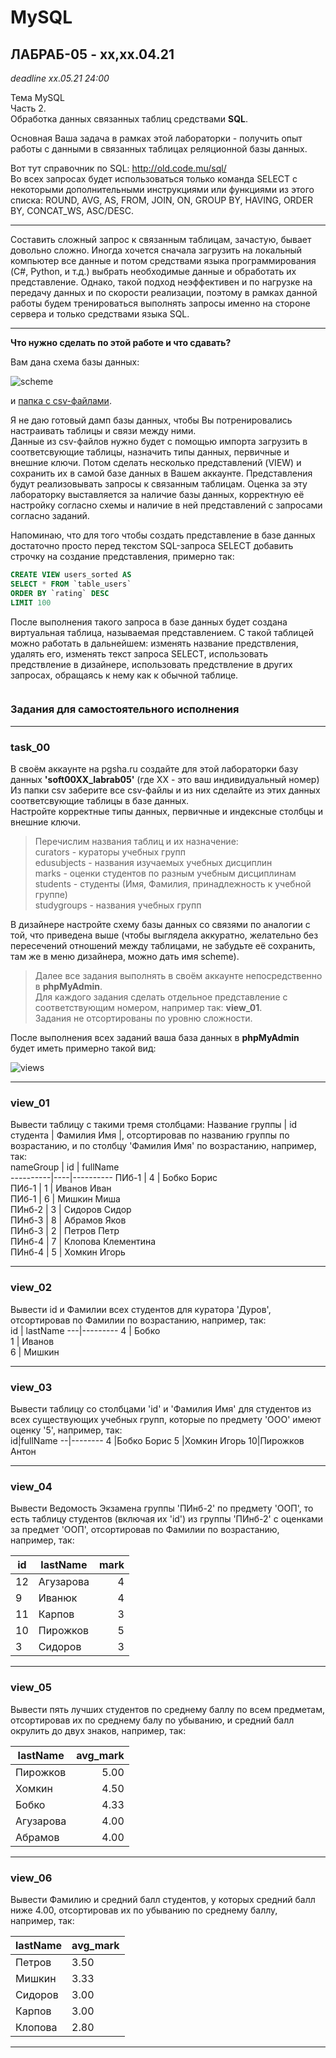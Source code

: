 # MySQL

## ЛАБРАБ-05 - xx,xx.04.21  

_deadline xx.05.21 24:00_  

Тема MySQL  
Часть 2.  
Обработка данных связанных таблиц средствами **SQL**.  

Основная Ваша задача в рамках этой лабораторки - получить опыт работы с данными в связанных таблицах реляционной базы данных.  

Вот тут справочник по SQL: http://old.code.mu/sql/  
Во всех запросах будет использоваться только команда SELECT с некоторыми дополнительными инструкциями или функциями из этого списка: ROUND, AVG, AS, FROM, JOIN, ON, GROUP BY, HAVING, ORDER BY, CONCAT_WS, ASC/DESC.  

---  

Составить сложный запрос к связанным таблицам, зачастую, бывает довольно сложно. Иногда хочется сначала загрузить на локальный компьютер все данные и потом средствами языка программирования (C#, Python, и т.д.) выбрать необходимые данные и обработать их представление. Однако, такой подход неэффективен и по нагрузке на передачу данных и по скорости реализации, поэтому в рамках данной работы будем тренироваться выполнять запросы именно на стороне сервера и только средствами языка SQL.  

---  

**Что нужно сделать по этой работе и что сдавать?**  

Вам дана схема базы данных:  

![scheme](./csv/scheme.jpg)  

и [папка с csv-файлами](./csv/).  

Я не даю готовый дамп базы данных, чтобы Вы потренировались настраивать таблицы и связи между ними.  
Данные из csv-файлов нужно будет с помощью импорта загрузить в соответсвующие таблицы, назначить типы данных, первичные и внешние ключи. Потом сделать несколько представлений (VIEW) и сохранить их в самой базе данных в Вашем аккаунте. Представления будут реализовывать запросы к связанным таблицам. Оценка за эту лабораторку выставляется за наличие базы данных, корректную её настройку согласно схемы и наличие в ней представлений с запросами согласно заданий.  

Напоминаю, что для того чтобы создать представление в базе данных достаточно просто перед текстом SQL-запроса SELECT добавить строчку на создание представления, примерно так:  

```SQL
CREATE VIEW users_sorted AS 
SELECT * FROM `table_users`
ORDER BY `rating` DESC
LIMIT 100
```

После выполнения такого запроса в базе данных будет создана виртуальная таблица, называемая представлением. С такой таблицей можно работать в дальнейшем: изменять название предствления, удалять его, изменять текст запроса SELECT, использовать предствление в дизайнере, использовать предствление в других запросах, обращаясь к нему как к обычной таблице.  

```txt

```

### Задания для самостоятельного исполнения  

---  

### task_00  

В своём аккаунте на pgsha.ru создайте для этой лабораторки базу данных **'soft00XX_labrab05'** (где XX - это ваш индивидуальный номер)  
Из папки csv заберите все csv-файлы и из них сделайте из этих данных соответсвующие таблицы в базе данных.  
Настройте корректные типы данных, первичные и индексные столбцы и внешние ключи.  

> Перечислим названия таблиц и их назначение:  
> curators - кураторы учебных групп  
> edusubjects - названия изучаемых учебных дисциплин  
> marks - оценки студентов по разным учебным дисциплинам  
> students - студенты (Имя, Фамилия, принадлежность к учебной группе)  
> studygroups - названия учебных групп  

В дизайнере настройте схему базы данных со связями по аналогии с той, что приведена выше (чтобы выглядела аккуратно, желательно без пересечений отношений между таблицами, не забудьте её сохранить, там же в меню дизайнера, можно дать имя scheme).  

> Далее все задания выполнять в своём аккаунте  непосредственно в **phpMyAdmin**.  
> Для каждого задания сделать отдельное представление с соответствующим номером, например так: **view_01**.  
> Задания не отсортированы по уровню сложности.  

После выполнения всех заданий ваша база данных в **phpMyAdmin** будет иметь примерно такой вид:  

![views](./csv/views.jpg)  

---  

### view_01  

Вывести таблицу с такими тремя столбцами: Название группы | id студента | Фамилия Имя |, отсортировав по названию группы по возрастанию, и по столбцу 'Фамилия Имя' по возрастанию, например, так:  
nameGroup | id | fullName  
----------|----|----------
ПИб-1 | 4 | Бобко Борис  
ПИб-1 | 1 | Иванов Иван  
ПИб-1 | 6 | Мишкин Миша  
ПИнб-2 | 3 | Сидоров Сидор  
ПИнб-3 | 8 | Абрамов Яков  
ПИнб-3 | 2 | Петров Петр  
ПИнб-4 | 7 | Клопова Клементина  
ПИнб-4 | 5 | Хомкин Игорь  

---  

### view_02  

Вывести id и Фамилии всех студентов для куратора 'Дуров', отсортировав по Фамилии по возрастанию, например, так:  
id | lastName
---|---------
4 | Бобко  
1 | Иванов  
6 | Мишкин  

---  

### view_03  

Вывести таблицу со столбцами 'id' и 'Фамилия Имя' для студентов из всех существующих учебных групп, которые по предмету 'ООО' имеют оценку '5', например, так:  
id|fullName
--|--------
4 |Бобко Борис
5 |Хомкин Игорь
10|Пирожков Антон

---  

### view_04  

Вывести Ведомость Экзамена группы 'ПИнб-2' по предмету 'ООП', то есть таблицу студентов (включая их 'id') из группы 'ПИнб-2' с оценками за предмет 'ООП', отсортировав по Фамилии по возрастанию, например, так:  

id| lastName | mark |  
--|----------|-----:|  
12| Агузарова | 4
9 | Иванюк | 4
11 | Карпов | 3
10 | Пирожков | 5
3 | Сидоров | 3

---  

### view_05  

Вывести пять лучших студентов по среднему баллу по всем предметам, отсортировав их по среднему балу по убыванию, и средний балл окрулить до двух знаков, например, так:  

lastName | avg_mark
---------|--------:
Пирожков | 5.00
Хомкин | 4.50
Бобко | 4.33
Агузарова | 4.00
Абрамов | 4.00

---  

### view_06  

Вывести Фамилию и средний балл студентов, у которых средний балл ниже 4.00, отсортировав их по убыванию по среднему баллу, например, так:  

lastName | avg_mark
---------|---------
Петров | 3.50
Мишкин | 3.33
Сидоров | 3.00
Карпов | 3.00
Клопова | 2.80

---  

```txt

```
